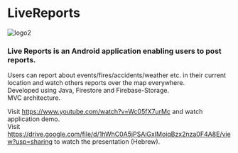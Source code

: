 # LiveReports

![logo2](https://user-images.githubusercontent.com/38782424/117964411-3db1e880-b32a-11eb-8855-930bddc2f1a5.png)

### Live Reports is an Android application enabling users to post reports.
Users can report about events/fires/accidents/weather etc. in their current location and watch others reports over the map everywhere.  
Developed using Java, Firestore and Firebase-Storage.  
MVC architecture.

Visit https://www.youtube.com/watch?v=Wc05fX7urMc and watch application demo.  
Visit https://drive.google.com/file/d/1hWhC0A5jPSAiGxIMoiqBzx2nza0F4A8E/view?usp=sharing to watch the presentation (Hebrew).
